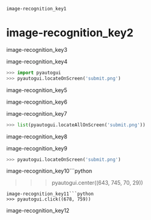 ```ngMeta
image-recognition_key1
```
# image-recognition_key2
image-recognition_key3

image-recognition_key4

```python
>>> import pyautogui
>>> pyautogui.locateOnScreen('submit.png')
```
image-recognition_key5

image-recognition_key6

image-recognition_key7

```python
>>> list(pyautogui.locateAllOnScreen('submit.png'))
```
image-recognition_key8

image-recognition_key9

```python
>>> pyautogui.locateOnScreen('submit.png')
```
image-recognition_key10```python
>>> pyautogui.center((643, 745, 70, 29))
```
image-recognition_key11```python
>>> pyautogui.click((678, 759))
```
image-recognition_key12